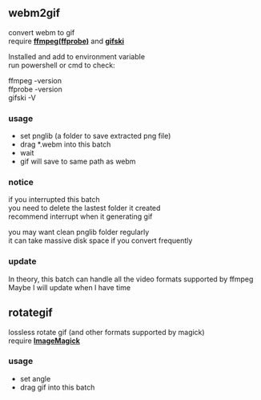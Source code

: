 ## webm2gif
convert webm to gif  
require [**ffmpeg(ffprobe)**](https://ffmpeg.zeranoe.com/builds/) and [**gifski**](https://gif.ski/)

Installed and add to environment variable  
run powershell or cmd to check:  

ffmpeg -version  
ffprobe -version  
gifski -V  

### usage
* set pnglib (a folder to save extracted png file)
* drag *.webm into this batch
* wait
* gif will save to same path as webm

### notice
if you interrupted this batch  
you need to delete the lastest folder it created  
recommend interrupt when it generating gif

you may want clean pnglib folder regularly  
it can take massive disk space if you convert frequently  

### update
In theory, this batch can handle all the video formats supported by ffmpeg  
Maybe I will update when I have time


## rotategif
lossless rotate gif (and other formats supported by magick)  
require [**ImageMagick**](https://imagemagick.org/script/download.php)

### usage
* set angle
* drag gif into this batch
